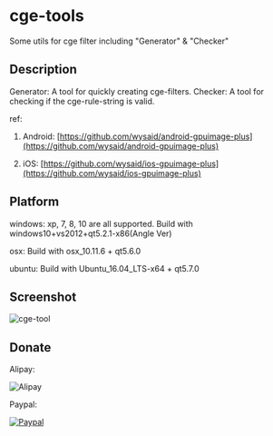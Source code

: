 # cge-tools
Some utils for cge filter including "Generator" & "Checker"

## Description

Generator: A tool for quickly creating cge-filters.
Checker: A tool for checking if the cge-rule-string is valid.

ref: 

1. Android: [https://github.com/wysaid/android-gpuimage-plus](https://github.com/wysaid/android-gpuimage-plus)

2. iOS: [https://github.com/wysaid/ios-gpuimage-plus](https://github.com/wysaid/ios-gpuimage-plus)

## Platform ##

windows: xp, 7, 8, 10 are all supported. Build with windows10+vs2012+qt5.2.1-x86(Angle Ver)

osx: Build with osx_10.11.6 + qt5.6.0

ubuntu: Build with Ubuntu_16.04_LTS-x64 + qt5.7.0

## Screenshot ##

![cge-tool](https://raw.githubusercontent.com/wysaid/cge-tools/master/screenshots/0.jpg "cge-tool-screenshot")

## Donate ##

Alipay:

![Alipay](https://raw.githubusercontent.com/wysaid/ios-gpuimage-plus/master/screenshots/alipay.jpg "alipay")

Paypal: 

[![Paypal](https://www.paypalobjects.com/en_US/i/btn/btn_donateCC_LG.gif "Paypal")](http://blog.wysaid.org/p/donate.html)
